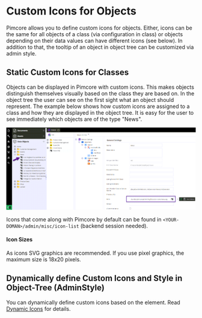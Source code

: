 # Custom Icons for Objects

Pimcore allows you to define custom icons for objects. Either, icons can be the same for all objects of a class 
(via configuration in class) or objects depending on their data values can have different icons (see below). 
In addition to that, the tooltip of an object in object tree can be customized via admin style.   

## Static Custom Icons for Classes

Objects can be displayed in Pimcore with custom icons. This makes objects distinguish themselves visually based on the 
class they are based on.
In the object tree the user can see on the first sight what an object should represent. The example below shows how 
custom icons are assigned to a class and how they are displayed in the object tree. It is easy for the user to see 
immediately which objects are of the type "News".

![Class Icons](../../../img/classes-icons1.png)

Icons that come along with Pimcore by default can be found in `<YOUR-DOMAN>/admin/misc/icon-list` (backend session needed).

#### Icon Sizes
As icons SVG graphics are recommended. If you use pixel graphics, the maximum size is 18x20 pixels. 

## Dynamically define Custom Icons and Style in Object-Tree (AdminStyle)

You can dynamically define custom icons based on the element.
Read [Dynamic Icons](../../../18_Tools_and_Features/02_Custom_Icons.md) for details.
